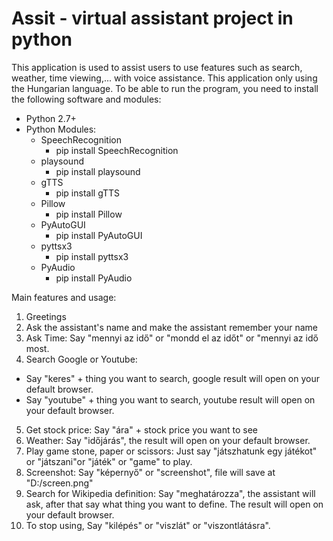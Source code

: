 # Assit - virtual assistant project in python
This application is used to assist users to use features such as search, weather, time viewing,... with voice assistance. This application only using the Hungarian language. To be able to run the program, you need to install the following software and modules:
- Python 2.7+
- Python Modules:
  - SpeechRecognition
    - pip install SpeechRecognition
  - playsound
    - pip install playsound
  - gTTS
    - pip install gTTS
  - Pillow
    - pip install Pillow
  - PyAutoGUI
    - pip install PyAutoGUI
  - pyttsx3
    - pip install pyttsx3
  - PyAudio
    - pip install PyAudio

Main features and usage:
1. Greetings
2. Ask the assistant's name and make the assistant remember your name
3. Ask Time: Say "mennyi az idő" or "mondd el az időt" or "mennyi az idő most.
4. Search Google or Youtube:
  - Say "keres" + thing you want to search, google result will open on your default browser.
  - Say "youtube" + thing you want to search, youtube result will open on your default browser.
5. Get stock price: Say "ára" + stock price you want to see
6. Weather: Say "időjárás", the result will open on your default browser.
7. Play game stone, paper or scissors: Just say "játszhatunk egy játékot" or "játszani"or "játék" or "game" to play.
8. Screenshot: Say "képernyő" or "screenshot", file will save at "D:/screen.png"
9. Search for Wikipedia definition: Say "meghatározza", the assistant will ask, after that say what thing you want to define. The result will open on your default browser.
10. To stop using, Say "kilépés" or "viszlát" or "viszontlátásra".

